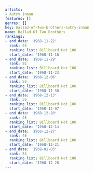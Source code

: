 ```yaml
---
artists:
- Autry Inman
features: []
genres: []
key: ballad-of-two-brothers-autry-inman
name: Ballad Of Two Brothers
rankings:
- end_date: '1968-11-22'
  rank: 93
  ranking_list: Billboard Hot 100
  start_date: '1968-11-16'
- end_date: '1968-11-29'
  rank: 92
  ranking_list: Billboard Hot 100
  start_date: '1968-11-23'
- end_date: '1968-12-06'
  rank: 56
  ranking_list: Billboard Hot 100
  start_date: '1968-11-30'
- end_date: '1968-12-13'
  rank: 56
  ranking_list: Billboard Hot 100
  start_date: '1968-12-07'
- end_date: '1968-12-20'
  rank: 48
  ranking_list: Billboard Hot 100
  start_date: '1968-12-14'
- end_date: '1968-12-27'
  rank: 48
  ranking_list: Billboard Hot 100
  start_date: '1968-12-21'
- end_date: '1969-01-03'
  rank: 54
  ranking_list: Billboard Hot 100
  start_date: '1968-12-28'
---
```


